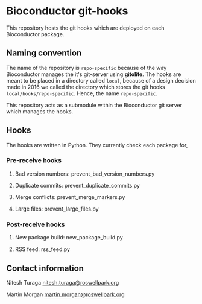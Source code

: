 # Bioconductor git-hooks

This repository hosts the git hooks which are deployed on each Bioconductor package.

## Naming convention

The name of the repository is `repo-specific` because of the way Bioconductor manages the it's git-server using **gitolite**. The hooks are meant to be placed in a directory called `local`, because of a design decision made in 2016 we called the directory which stores the git hooks `local/hooks/repo-specific`. Hence, the name `repo-specific`.

This repository acts as a submodule within the Bioconductor git server which manages the hooks.

## Hooks

The hooks are written in Python. They currently check each package for,


### Pre-receive hooks

1. Bad version numbers: prevent_bad_version_numbers.py

2. Duplicate commits: prevent_duplicate_commits.py

3. Merge conflicts: prevent_merge_markers.py

4. Large files: prevent_large_files.py

### Post-receive hooks

1. New package build: new_package_build.py

1. RSS feed: rss_feed.py

## Contact information

Nitesh Turaga <nitesh.turaga@roswellpark.org>

Martin Morgan <martin.morgan@roswellpark.org>
